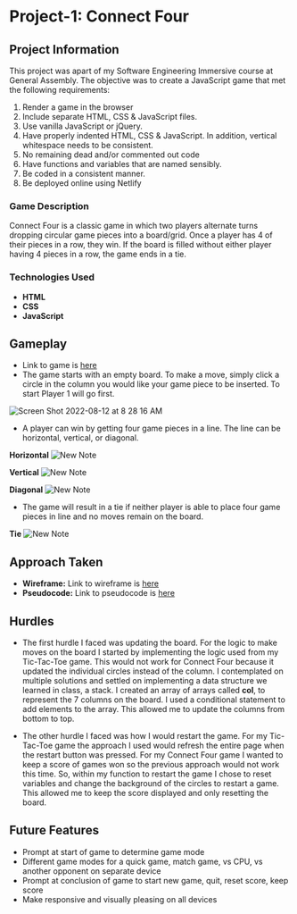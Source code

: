 # Project-1: Connect Four

## Project Information
This project was apart of my Software Engineering Immersive course at General Assembly. The objective was to create a JavaScript game that met the following requirements:

 1. Render a game in the browser
 2. Include separate HTML, CSS & JavaScript files.
 3. Use vanilla JavaScript or jQuery.
 4. Have properly indented HTML, CSS & JavaScript. In addition, vertical whitespace needs to be consistent.
 5. No remaining dead and/or commented out code
 6. Have functions and variables that are named sensibly.
 7. Be coded in a consistent manner.
 8. Be deployed online using Netlify

### Game Description

Connect Four is a classic game in which two players alternate turns dropping circular game pieces into a board/grid. Once a player has 4 of their pieces in a row, they win. If the board is filled without either player having 4 pieces in a row, the game ends in a tie. 

### Technologies Used

 - **HTML** 
 - **CSS** 
 - **JavaScript** 
 
## Gameplay
 - Link to game is [here](https://vsconnectfour.netlify.app/)
 - The game starts with an empty board. To make a move, simply click a circle in the column you would like your game piece to be inserted. To start Player 1 will go first.
 
![Screen Shot 2022-08-12 at 8 28 16 AM](https://user-images.githubusercontent.com/59453943/184354647-b09bb591-9a02-4976-8c4e-3e0816dcb948.png)

- A player can win by getting four game pieces in a line. The line can be horizontal, vertical, or diagonal. 

**Horizontal**
![New Note](https://user-images.githubusercontent.com/59453943/184356805-11fae10f-4110-4b3a-ad9d-77cc338de5e1.jpeg)

**Vertical**
![New Note](https://user-images.githubusercontent.com/59453943/184357843-0dcc84bc-60dd-4923-a87e-371fb8d69005.jpeg)

**Diagonal**
![New Note](https://user-images.githubusercontent.com/59453943/184358159-570cffe7-d0ed-4ca6-b941-97f1766315ac.jpeg)

- The game will result in a tie if neither player is able to place four game pieces in line and no moves remain on the board.

**Tie**
![New Note](https://user-images.githubusercontent.com/59453943/184358961-5c6b3bd1-fe23-4602-8126-db807a5088b8.jpeg)

## Approach Taken
- **Wireframe:** Link to wireframe is [here](https://whimsical.com/connect-four-2hawUxoduy7KME5LiFP8C2)
- **Pseudocode:** Link to pseudocode is [here](https://docs.google.com/document/d/1gpZOTKWqRWZA9izZgI-v74ohHJ-872QfOxfI2-Hnmhs/edit?usp=sharing)

## Hurdles
 - The first hurdle I faced was updating the board. For the logic to make moves on the board I started by implementing the logic used from my Tic-Tac-Toe game. This would not work for Connect Four because it updated the individual circles instead of the column. I contemplated on multiple solutions and settled on implementing a data structure we learned in class, a stack. I created an array of arrays called **col**, to represent the 7 columns on the board. I used a conditional statement to add elements to the array. This allowed me to update the columns from bottom to top.
 
 
 - The other hurdle I faced was how I would restart the game. For my Tic-Tac-Toe game the approach I used would refresh the entire page when the restart button was pressed. For my Connect Four game I wanted to keep a score of games won so the previous approach would not work this time. So, within my function to restart the game I chose to reset variables and change the background of the circles to restart a game. This allowed me to keep the score displayed and only resetting the board. 
 
## Future Features
 - Prompt at start of game to determine game mode
 - Different game modes for a quick game, match game, vs CPU, vs another opponent on separate device
 - Prompt at conclusion of game to start new game, quit, reset score, keep score
 - Make responsive and visually pleasing on all devices

